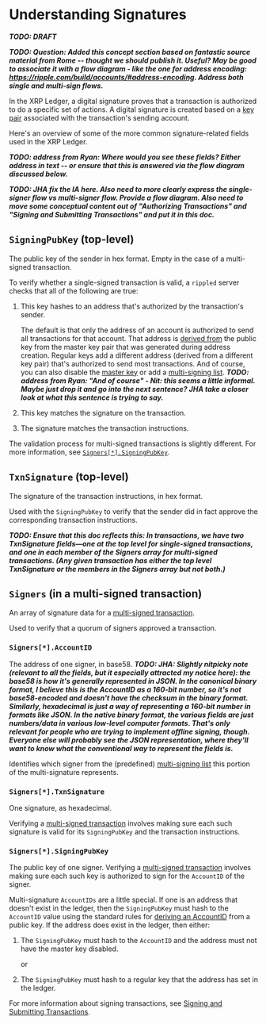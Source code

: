 # Understanding Signatures

***TODO: DRAFT***

***TODO: Question: Added this concept section based on fantastic source material from Rome -- thought we should publish it. Useful? May be good to associate it with a flow diagram - like the one for address encoding: https://ripple.com/build/accounts/#address-encoding. Address both single and multi-sign flows.***

In the XRP Ledger, a digital signature proves that a transaction is authorized to do a specific set of actions. A digital signature is created based on a [key pair](concept-cryptographic-keys.html) associated with the transaction's sending account.

Here's an overview of some of the more common signature-related fields used in the XRP Ledger.

***TODO: address from Ryan: Where would you see these fields? Either address in text -- or ensure that this is answered via the flow diagram discussed below.***

***TODO: JHA fix the IA here. Also need to more clearly express the single-signer flow vs multi-signer flow. Provide a flow diagram. Also need to move some conceptual content out of "Authorizing Transactions" and "Signing and Submitting Transactions" and put it in this doc.***

## `SigningPubKey` (top-level)

The public key of the sender in hex format. Empty in the case of a multi-signed transaction.

To verify whether a single-signed transaction is valid, a `rippled` server checks that all of the following are true:

1. This key hashes to an address that's authorized by the transaction's sender.

    The default is that only the address of an account is authorized to send all transactions for that account. That address is [derived from](concept-accounts.html#address-encoding) the public key from the master key pair that was generated during address creation. Regular keys add a different address (derived from a different key pair) that's authorized to send most transactions. And of course, you can also disable the [master key](concept-cryptographic-keys.html) or add a [multi-signing list](concept-transactions.html#multi-signing). ***TODO: address from Ryan: "And of course" - Nit: this seems a little informal. Maybe just drop it and go into the next sentence? JHA take a closer look at what this sentence is trying to say.***

2. This key matches the signature on the transaction.

3. The signature matches the transaction instructions.

The validation process for multi-signed transactions is slightly different. For more information, see [`Signers[*].SigningPubKey`](#signerssigningpubkey).


## `TxnSignature` (top-level)

The signature of the transaction instructions, in hex format.

Used with the `SigningPubKey` to verify that the sender did in fact approve the corresponding transaction instructions.

***TODO: Ensure that this doc reflects this: In transactions, we have two TxnSignature fields—one at the top level for single-signed transactions, and one in each member of the Signers array for multi-signed transactions. (Any given transaction has either the top level TxnSignature or the members in the Signers array but not both.)***

## `Signers` (in a multi-signed transaction)

An array of signature data for a [multi-signed transaction](concept-transactions.html#multi-signing).

Used to verify that a quorum of signers approved a transaction.


### `Signers[*].AccountID`

The address of one signer, in base58.
***TODO: JHA: Slightly nitpicky note (relevant to all the fields, but it especially attracted my notice here): the base58 is how it's generally represented in JSON. In the canonical binary format, I believe this is the AccountID as a 160-bit number, so it's not base58-encoded and doesn't have the checksum in the binary format. Similarly, hexadecimal is just a way of representing a 160-bit number in formats like JSON. In the native binary format, the various fields are just numbers/data in various low-level computer formats. That's only relevant for people who are trying to implement offline signing, though. Everyone else will probably see the JSON representation, where they'll want to know what the conventional way to represent the fields is.***

Identifies which signer from the (predefined) [multi-signing list](concept-transactions.html#multi-signing) this portion of the multi-signature represents.


### `Signers[*].TxnSignature`

One signature, as hexadecimal.

Verifying a [multi-signed transaction](concept-transactions.html#multi-signing) involves making sure each such signature is valid for its `SigningPubKey` and the transaction instructions.


### `Signers[*].SigningPubKey`

The public key of one signer. Verifying a [multi-signed transaction](concept-transactions.html#multi-signing) involves making sure each such key is authorized to sign for the `AccountID` of the signer.

Multi-signature `AccountIDs` are a little special. If one is an address that doesn't exist in the ledger, then the `SigningPubKey` must hash to the `AccountID` value using the standard rules for [deriving an AccountID](concept-accounts.html#address-encoding) from a public key. If the address does exist in the ledger, then either:

1. The `SigningPubKey` must hash to the `AccountID` and the address must not have the master key disabled.

    or

2. The `SigningPubKey` must hash to a regular key that the address has set in the ledger.

For more information about signing transactions, see [Signing and Submitting Transactions](concept-transactions.html#signing-and-submitting-transactions).
